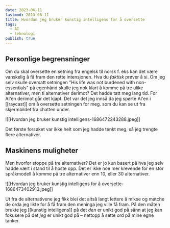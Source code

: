 ```yaml
---
date: 2023-06-11
lastmod: 2023-06-11
title: Hvordan jeg bruker kunstig intelligens for å oversette
tags:
  - AI
  - teknologi
publish: true
---
```


## Personlige begrensninger

Om du skal oversette en setning fra engelsk til norsk f. eks kan det være vanskelig å få fram den rette intensjonen. Hva du *faktisk* prøver å si. Om jeg selv skulle oversatt setningen "His life was not burdened with non-essentials" på egenhånd skulle jeg nok klart å komme på tre ulike alternativer, men ti alternativer derimot? Det hadde tatt meg lang tid. For AI'en derimot går det kjapt. Det var det jeg innså da jeg spørte AI'en i [[raycast]] om å oversette setningen for meg.
som du kan se ut fra skjermbildet fra chatten under. 

![[Hvordan jeg bruker kunstig intelligens-1686472243288.jpeg]]

Det første forsøket var ikke helt som jeg hadde tenkt meg, så jeg trengte flere alternativer. 

## Maskinens muligheter

Men hvorfor stoppe på tre alternativer? Det er jo kun basert på hva jeg selv hadde vært i stand til å hoste opp. Det er ikke noe mer krevende for en stor språkmodell å komme på tre alternativer enn 10, eller 30 alternativer.

![[Hvordan jeg bruker kunstig intelligens for å oversette-1686473402913.jpeg]]

Ut fra de alternativene jeg fikk blei det altså langt lettere å mikse og matche de orda jeg likte for å få fram den meninga jeg ville få fram. På den måten brukte jeg [[kunstig intelligens]] på det *den* er unikt god på sånn at jeg kan fokusere på det *jeg* er unikt god på – nettopp å sette ord på mine egne tanker.
